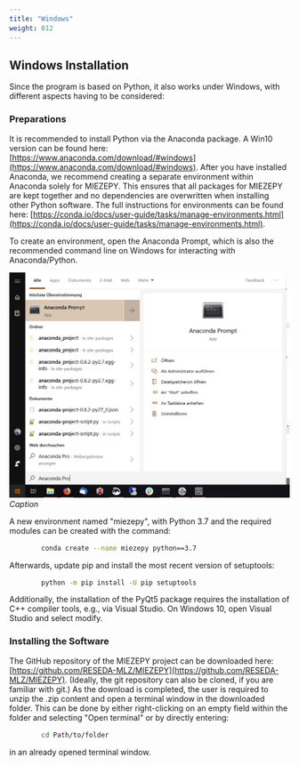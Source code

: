 ```yaml
---
title: "Windows"
weight: 012
---
```



## Windows Installation

Since the program is based on Python, it also works under Windows, with different aspects having to be considered:

### Preparations
It is recommended to install Python via the Anaconda package. A Win10 version can be found here: [https://www.anaconda.com/download/#windows](https://www.anaconda.com/download/#windows). After you have installed Anaconda, we recommend creating a separate environment within Anaconda solely for MIEZEPY. This ensures that all packages for MIEZEPY are kept together and no dependencies are overwritten when installing other Python software. The full instructions for environments can be found here: [https://conda.io/docs/user-guide/tasks/manage-environments.html](https://conda.io/docs/user-guide/tasks/manage-environments.html).

To create an environment, open the Anaconda Prompt, which is also the recommended command line on Windows for interacting with Anaconda/Python.

![Anaconda Prompt on Windows 10](AnacondaPromptWin10.png)
*Caption*

A new environment named "miezepy", with Python 3.7 and the required modules can be created with the command:

```bash
        conda create --name miezepy python==3.7
```

Afterwards, update pip and install the most recent version of setuptools:

```bash
        python -m pip install -U pip setuptools
```

Additionally, the installation of the PyQt5 package requires the installation of C++ compiler tools, e.g., via Visual Studio. On Windows 10, open Visual Studio and select modify.

### Installing the Software

The GitHub repository of the MIEZEPY project can be downloaded here: [https://github.com/RESEDA-MLZ/MIEZEPY](https://github.com/RESEDA-MLZ/MIEZEPY). (Ideally, the git repository can also be cloned, if you are familiar with git.) As the download is completed, the user is required to unzip the .zip content and open a terminal window in the downloaded folder. This can be done by either right-clicking on an empty field within the folder and selecting "Open terminal" or by directly entering:

```bash
        cd Path/to/folder
```

in an already opened terminal window.


